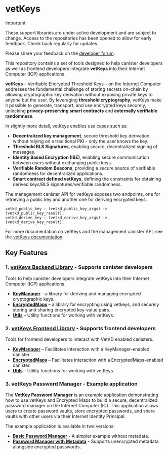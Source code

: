 # vetKeys

> [!IMPORTANT]  
> These support libraries are under active development and are subject to change. Access to the repositories has been opened to allow for early feedback. Check back regularly for updates.
>
> Please share your feedback on the [developer forum](https://forum.dfinity.org/t/threshold-key-derivation-privacy-on-the-ic/16560/179).

This repository contains a set of tools designed to help canister developers as well as frontend developers integrate **vetKeys** into their Internet Computer (ICP) applications.

**vetKeys** – Verifiable Encrypted Threshold Keys – on the Internet Computer addresses the fundamental challenge of storing secrets on-chain by allowing cryptographic key derivation without exposing private keys to anyone but the user. By leveraging **threshold cryptography**, vetKeys make it possible to generate, transport, and use encrypted keys securely, unlocking **privacy-preserving smart contracts** and **externally verifiable randomness**.

In slightly more detail, vetKeys enables use cases such as:

- **Decentralized key management**, secure threshold key derivation without relying on a traditional PKI - only the user knows the key.
- **Threshold BLS Signatures**, enabling secure, decentralized signing of messages.
- **Identity Based Encryption (IBE)**, enabling secure communication between users without exchanging public keys.
- **Verifiable Random Beacons**, providing a secure source of verifiable randomness for decentralized applications.
- **Smart contract defined vetKeys**, defining the constraints for obtaining derived keys/BLS signatures/verifiable randomness.

The management canister API for vetKeys exposes two endpoints, one for retrieving a public key and another one for deriving encrypted keys.

```
vetkd_public_key : (vetkd_public_key_args) -> (vetkd_public_key_result);
vetkd_derive_key : (vetkd_derive_key_args) -> (vetkd_derive_key_result);
```

For more documentation on vetKeys and the management canister API, see the [vetKeys documentation](https://internetcomputer.org/docs/building-apps/network-features/encryption/vetkeys).

## Key Features

### **1. [vetKeys Backend Library](./backend/rs/ic_vetkeys)** - Supports canister developers

Tools to help canister developers integrate vetKeys into their Internet Computer (ICP) applications.

- **[KeyManager](https://docs.rs/ic-vetkeys/latest/key_manager/struct.KeyManager.html)** – a library for deriving and managing encrypted cryptographic keys.
- **[EncryptedMaps](https://docs.rs/ic-vetkeys/latest/encrypted_maps/struct.EncryptedMaps.html)** – a library for encrypting using vetkeys, and securely storing and sharing encrypted key-value pairs.
- **[Utils](https://docs.rs/ic-vetkeys/latest/)** – Utility functions for working with vetKeys.

### **2. [vetKeys Frontend Library](./frontend/ic_vetkeys)** - Supports frontend developers

Tools for frontend developers to interact with VetKD enabled canisters.

- **[KeyManager](https://5lfyp-mqaaa-aaaag-aleqa-cai.icp0.io/classes/_dfinity_vetkeys_key_manager.KeyManager.html)** – Facilitates interaction with a KeyManager-enabled canister.
- **[EncryptedMaps](https://5lfyp-mqaaa-aaaag-aleqa-cai.icp0.io/classes/_dfinity_vetkeys_encrypted_maps.EncryptedMaps.html)** – Facilitates interaction with a EncryptedMaps-enabled canister.
- **[Utils](https://5lfyp-mqaaa-aaaag-aleqa-cai.icp0.io/modules/_dfinity_vetkeys.html)** – Utility functions for working with vetKeys.

### **3. vetKeys Password Manager** - Example application

The **VetKey Password Manager** is an example application demonstrating how to use vetKeys and Encrypted Maps to build a secure, decentralized password manager on the Internet Computer (IC). This application allows users to create password vaults, store encrypted passwords, and share vaults with other users via their Internet Identity Principal.

The example application is available in two versions:

- **[Basic Password Manager](./examples/password_manager)** - A simpler example without metadata.
- **[Password Manager with Metadata](./examples/password_manager_with_metadata)** - Supports unencrypted metadata alongside encrypted passwords.
